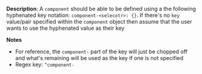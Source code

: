 __Description__: A `component` should be able to be defined using a the following hyphenated key notation: `component-<selecotr>: {}`. If there's no `key` value/pair specified within the `component` object then assume that the user wants to use the hyphenated value as their key

__Notes__

- For reference, the `component-` part of the key will just be chopped off and what's remaining will be used as the key if one is not specified
- Regex key: `^component-`